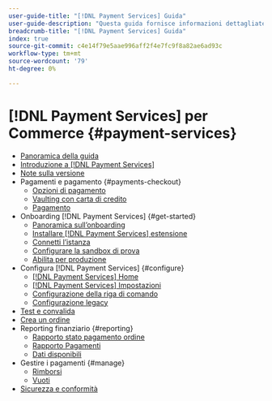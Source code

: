 ```yaml
---
user-guide-title: "[!DNL Payment Services] Guida"
user-guide-description: "Questa guida fornisce informazioni dettagliate sull'installazione e la configurazione [!DNL Payment Services] per [!DNL Adobe Commerce] o [!DNL Magento Open Source] archiviare."
breadcrumb-title: "[!DNL Payment Services] Guida"
index: true
source-git-commit: c4e14f79e5aae996aff2f4e7fc9f8a82ae6ad93c
workflow-type: tm+mt
source-wordcount: '79'
ht-degree: 0%

---
```



# [!DNL Payment Services] per Commerce {#payment-services}

- [Panoramica della guida](guide-overview.md)
- [Introduzione a [!DNL Payment Services]](overview.md)
- [Note sulla versione](release-notes.md)
- Pagamenti e pagamento {#payments-checkout}
   - [Opzioni di pagamento](payments-options.md)
   - [Vaulting con carta di credito](vaulting.md)
   - [Pagamento](checkout.md)
- Onboarding [!DNL Payment Services] {#get-started}
   - [Panoramica sull’onboarding](onboard.md)
   - [Installare [!DNL Payment Services] estensione](install.md)
   - [Connetti l’istanza](connect.md)
   - [Configurare la sandbox di prova](sandbox.md)
   - [Abilita per produzione](production.md)
- Configura [!DNL Payment Services] {#configure}
   - [[!DNL Payment Services] Home](payments-home.md)
   - [[!DNL Payment Services] Impostazioni](settings.md)
   - [Configurazione della riga di comando](configure-cli.md)
   - [Configurazione legacy](configure-admin.md)
- [Test e convalida](test-validate.md)
- [Crea un ordine](create-order.md)
- Reporting finanziario {#reporting}
   - [Rapporto stato pagamento ordine](order-payment-status.md)
   - [Rapporto Pagamenti](payouts.md)
   - [Dati disponibili](data.md)
- Gestire i pagamenti {#manage}
   - [Rimborsi](refunds.md)
   - [Vuoti](voids.md)
- [Sicurezza e conformità](security.md)
